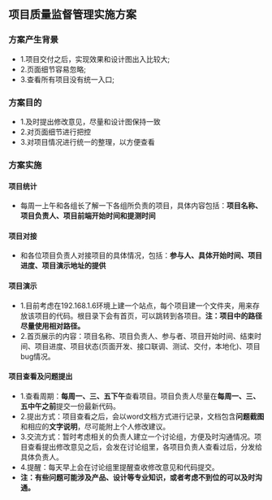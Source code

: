 ## 项目质量监督管理实施方案

### 方案产生背景
 * 1.项目交付之后，实现效果和设计图出入比较大;
 * 2.页面细节容易忽略;
 * 3.查看所有项目没有统一入口;

### 方案目的
 * 1.及时提出修改意见，尽量和设计图保持一致
 * 2.对页面细节进行把控
 * 3.对项目情况进行统一的整理，以方便查看

### 方案实施

#### 项目统计
 * 每周一上午和各组长了解一下各组所负责的项目，具体内容包括：**项目名称、项目负责人、项目前端开始时间和提测时间**

#### 项目对接
 * 和各位项目负责人对接项目的具体情况，包括：**参与人、具体开始时间、项目进度、项目演示地址的提供**

#### 项目演示
 * 1.目前考虑在192.168.1.6环境上建一个站点，每个项目建一个文件夹，用来存放该项目的代码。根目录下会有首页，可以跳转到各项目。**注：项目中的路径尽量使用相对路径。**
 * 2.首页展示的内容：项目名称、项目负责人、参与者、项目开始时间、结束时间、项目进度、项目状态(页面开发、接口联调、测试、交付，本地化)、项目bug情况。
  
#### 项目查看及问题提出
 * 1.查看周期：**每周一、三、五下午**查看项目。项目负责人尽量在**每周一、三、五中午之前**提交一份最新代码。
 * 2.提出方式：项目查看之后，会以word文档方式进行记录，文档包含**问题截图**和相应的**文字说明**，尽可能附上个人修改建议。
 * 3.交流方式：暂时考虑相关的负责人建立一个讨论组，方便及时沟通情况。项目查看提出修改意见之后，会发在讨论组里，各项目负责人查看过后，分发给具体负责人。
 * 4.提醒：每天早上会在讨论组里提醒查收修改意见和代码提交。
 * **注：有些问题可能涉及产品、设计等专业知识，或者考虑不到位的可以及时沟通。**
